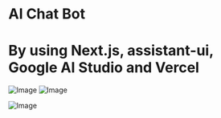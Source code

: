 # AI Chat Bot
# By using Next.js, assistant-ui, Google AI Studio and Vercel

![Image](https://github.com/user-attachments/assets/449afcd4-9122-4cf4-a87c-3ff428da7deb)
![Image](https://github.com/user-attachments/assets/c63ac344-60d8-4663-975b-4eab7f686fab)

![Image](https://github.com/user-attachments/assets/0b90dae5-2e6c-40a1-82e9-ae779e963906)
